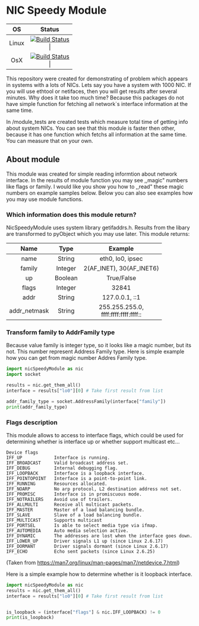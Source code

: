 # NIC Speedy Module


|   OS  	|                                                                        Status                                                                        	|
|:-----:	|:----------------------------------------------------------------------------------------------------------------------------------------------------:	|
| Linux 	| [![Build Status](https://www.travis-ci.com/LukasMazl/NicSpeedyModule.svg?branch=master)](https://www.travis-ci.com/LukasMazl/NicSpeedyModule) <br>	\| 	|
|  OsX  	| [![Build Status](https://www.travis-ci.com/LukasMazl/NicSpeedyModule.svg?branch=master)](https://www.travis-ci.com/LukasMazl/NicSpeedyModule) <br>	\| 	|

This repository were created for demonstrating of problem which appears in systems
with a lots of NICs. Lets say you have a system with 1000 NIC. If you will use ethtool or netifaces,
then you will get results after several minutes. Why does it take too much time? Because this packages
do not have simple function for fetching all network`s interface information at the same time.

In /module_tests are created tests which measure total time of getting info about
system NICs. You can see that this module is faster then other, because it has one function which fetchs all information at the same time. You can measure that on your own.

## About module
This module was created for simple reading informtion about network interface. In the results of module function you may see ,,magic" numbers like flags or family.
I would like you show you how to ,,read" these magic numbers on example samples below. Below you can also see examples how you may use module functions.

### Which information does this module return?
NicSpeedyModule uses system library getifaddrs.h. Results from the libary are transformed to pyObject which you may use later. This module returns:

|     Name     	|   Type  	|                 Example                 	|
|:------------:	|:-------:	|:---------------------------------------:	|
|     name     	|  String 	|             eth0, lo0, ipsec            	|
|    family    	| Integer 	|         2(AF_INET), 30(AF_INET6)        	|
|      up      	| Boolean 	|                True/False               	|
|     flags    	| Integer 	|                  32841                  	|
|     addr     	|  String 	|              127.0.0.1, ::1             	|
| addr_netmask 	|  String 	| 255.255.255.0,<br>ffff:ffff:ffff:ffff:: 	|

 
### Transform family to AddrFamily type
Because value family is integer type, so it looks like a magic number, but its not. This number represent Address Family type.
Here is simple example how you can get from magic number Addres Family type.

```python
import nicSpeedyModule as nic
import socket

results = nic.get_them_all()
interface = results["lo0"][0] # Take first result from list

addr_family_type = socket.AddressFamily(interface["family"])
print(addr_family_type)
```



### Flags description
This module allows to access to interface flags, which could be used for determining whether is interface up or whether support multicast etc...
    
    Device flags
    IFF_UP            Interface is running.
    IFF_BROADCAST     Valid broadcast address set.
    IFF_DEBUG         Internal debugging flag.
    IFF_LOOPBACK      Interface is a loopback interface.
    IFF_POINTOPOINT   Interface is a point-to-point link.
    IFF_RUNNING       Resources allocated.
    IFF_NOARP         No arp protocol, L2 destination address not set.
    IFF_PROMISC       Interface is in promiscuous mode.
    IFF_NOTRAILERS    Avoid use of trailers.
    IFF_ALLMULTI      Receive all multicast packets.
    IFF_MASTER        Master of a load balancing bundle.
    IFF_SLAVE         Slave of a load balancing bundle.
    IFF_MULTICAST     Supports multicast
    IFF_PORTSEL       Is able to select media type via ifmap.
    IFF_AUTOMEDIA     Auto media selection active.
    IFF_DYNAMIC       The addresses are lost when the interface goes down.
    IFF_LOWER_UP      Driver signals L1 up (since Linux 2.6.17)
    IFF_DORMANT       Driver signals dormant (since Linux 2.6.17)
    IFF_ECHO          Echo sent packets (since Linux 2.6.25)

(Taken from https://man7.org/linux/man-pages/man7/netdevice.7.html)

Here is a simple example how to determine whether is it loopback interface.

```python
import nicSpeedyModule as nic
results = nic.get_them_all()
interface = results["lo0"][0] # Take first result from list


is_loopback = (interface["flags"] & nic.IFF_LOOPBACK) != 0
print(is_loopback)
```




